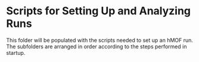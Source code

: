 # Scripts for Setting Up and Analyzing Runs

This folder will be populated with the scripts needed to set up an hMOF run.
The subfolders are arranged in order according to the steps performed in startup.
